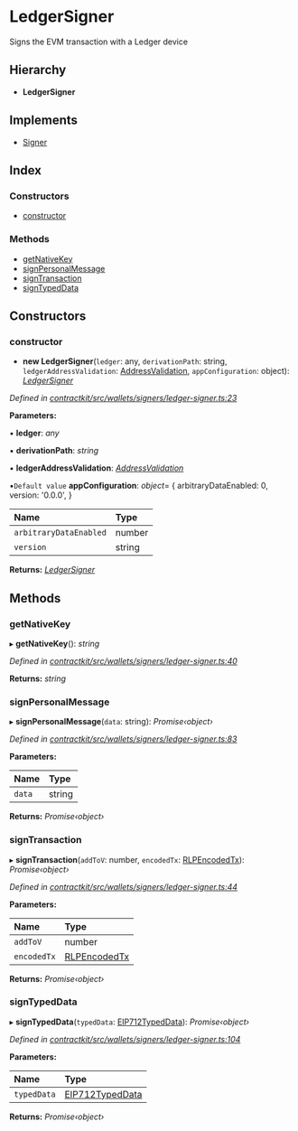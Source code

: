 # LedgerSigner

Signs the EVM transaction with a Ledger device

## Hierarchy

* **LedgerSigner**

## Implements

* [Signer]()

## Index

### Constructors

* [constructor]()

### Methods

* [getNativeKey]()
* [signPersonalMessage]()
* [signTransaction]()
* [signTypedData]()

## Constructors

### constructor

+ **new LedgerSigner**\(`ledger`: any, `derivationPath`: string, `ledgerAddressValidation`: [AddressValidation](), `appConfiguration`: object\): [_LedgerSigner_]()

_Defined in_ [_contractkit/src/wallets/signers/ledger-signer.ts:23_](https://github.com/celo-org/celo-monorepo/blob/master/packages/contractkit/src/wallets/signers/ledger-signer.ts#L23)

**Parameters:**

▪ **ledger**: _any_

▪ **derivationPath**: _string_

▪ **ledgerAddressValidation**: [_AddressValidation_]()

▪`Default value` **appConfiguration**: _object_= { arbitraryDataEnabled: 0, version: '0.0.0', }

| Name | Type |
| :--- | :--- |
| `arbitraryDataEnabled` | number |
| `version` | string |

**Returns:** [_LedgerSigner_]()

## Methods

### getNativeKey

▸ **getNativeKey**\(\): _string_

_Defined in_ [_contractkit/src/wallets/signers/ledger-signer.ts:40_](https://github.com/celo-org/celo-monorepo/blob/master/packages/contractkit/src/wallets/signers/ledger-signer.ts#L40)

**Returns:** _string_

### signPersonalMessage

▸ **signPersonalMessage**\(`data`: string\): _Promise‹object›_

_Defined in_ [_contractkit/src/wallets/signers/ledger-signer.ts:83_](https://github.com/celo-org/celo-monorepo/blob/master/packages/contractkit/src/wallets/signers/ledger-signer.ts#L83)

**Parameters:**

| Name | Type |
| :--- | :--- |
| `data` | string |

**Returns:** _Promise‹object›_

### signTransaction

▸ **signTransaction**\(`addToV`: number, `encodedTx`: [RLPEncodedTx]()\): _Promise‹object›_

_Defined in_ [_contractkit/src/wallets/signers/ledger-signer.ts:44_](https://github.com/celo-org/celo-monorepo/blob/master/packages/contractkit/src/wallets/signers/ledger-signer.ts#L44)

**Parameters:**

| Name | Type |
| :--- | :--- |
| `addToV` | number |
| `encodedTx` | [RLPEncodedTx]() |

**Returns:** _Promise‹object›_

### signTypedData

▸ **signTypedData**\(`typedData`: [EIP712TypedData]()\): _Promise‹object›_

_Defined in_ [_contractkit/src/wallets/signers/ledger-signer.ts:104_](https://github.com/celo-org/celo-monorepo/blob/master/packages/contractkit/src/wallets/signers/ledger-signer.ts#L104)

**Parameters:**

| Name | Type |
| :--- | :--- |
| `typedData` | [EIP712TypedData]() |

**Returns:** _Promise‹object›_

